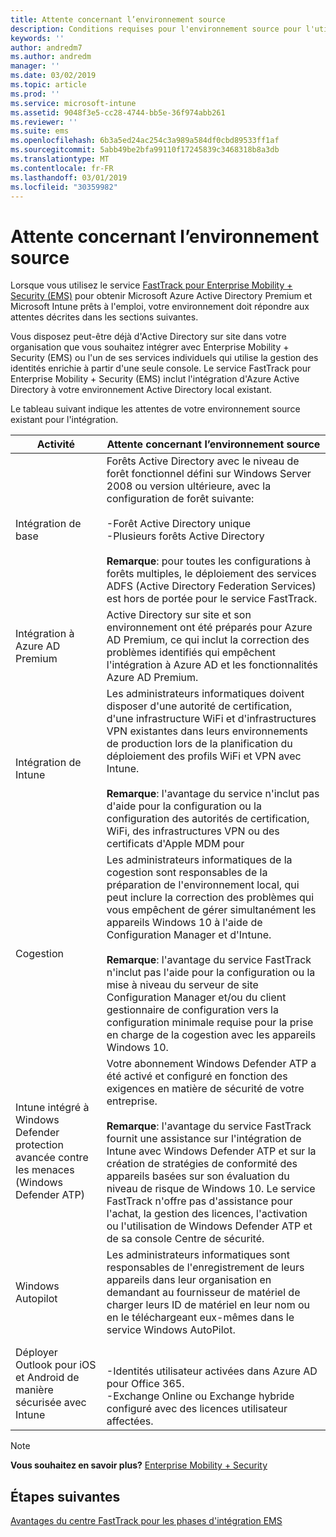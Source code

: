 ```yaml
---
title: Attente concernant l’environnement source
description: Conditions requises pour l'environnement source pour l'utilisation du centre FastTrack pour EMS
keywords: ''
author: andredm7
ms.author: andredm
manager: ''
ms.date: 03/02/2019
ms.topic: article
ms.prod: ''
ms.service: microsoft-intune
ms.assetid: 9048f3e5-cc28-4744-bb5e-36f974abb261
ms.reviewer: ''
ms.suite: ems
ms.openlocfilehash: 6b3a5ed24ac254c3a989a584df0cbd89533ff1af
ms.sourcegitcommit: 5abb49be2bfa99110f17245839c3468318b8a3db
ms.translationtype: MT
ms.contentlocale: fr-FR
ms.lasthandoff: 03/01/2019
ms.locfileid: "30359982"
---
```

# <a name="source-environment-expectations"></a>Attente concernant l’environnement source

Lorsque vous utilisez le service [FastTrack pour Enterprise Mobility + Security (EMS)](EMS-fasttrack-benefit-for-EMS.md) pour obtenir Microsoft Azure Active Directory Premium et Microsoft Intune prêts à l'emploi, votre environnement doit répondre aux attentes décrites dans les sections suivantes.

Vous disposez peut-être déjà d'Active Directory sur site dans votre organisation que vous souhaitez intégrer avec Enterprise Mobility + Security (EMS) ou l'un de ses services individuels qui utilise la gestion des identités enrichie à partir d'une seule console. Le service FastTrack pour Enterprise Mobility + Security (EMS) inclut l'intégration d'Azure Active Directory à votre environnement Active Directory local existant.

Le tableau suivant indique les attentes de votre environnement source existant pour l'intégration.

|Activité|Attente concernant l’environnement source|
|------------|----------------------------------|
|Intégration de base|Forêts Active Directory avec le niveau de forêt fonctionnel défini sur Windows Server 2008 ou version ultérieure, avec la configuration de forêt suivante:<br /><br />-Forêt Active Directory unique<br />-Plusieurs forêts Active Directory </br></br>**Remarque**: pour toutes les configurations à forêts multiples, le déploiement des services ADFS (Active Directory Federation Services) est hors de portée pour le service FastTrack.|
|Intégration à Azure AD Premium|Active Directory sur site et son environnement ont été préparés pour Azure AD Premium, ce qui inclut la correction des problèmes identifiés qui empêchent l'intégration à Azure AD et les fonctionnalités Azure AD Premium.|
|Intégration de Intune| Les administrateurs informatiques doivent disposer d'une autorité de certification, d'une infrastructure WiFi et d'infrastructures VPN existantes dans leurs environnements de production lors de la planification du déploiement des profils WiFi et VPN avec Intune.<br /><br /> **Remarque**: l'avantage du service n'inclut pas d'aide pour la configuration ou la configuration des autorités de certification, WiFi, des infrastructures VPN ou des certificats d'Apple MDM pour  |
|Cogestion|Les administrateurs informatiques de la cogestion sont responsables de la préparation de l'environnement local, qui peut inclure la correction des problèmes qui vous empêchent de gérer simultanément les appareils Windows 10 à l'aide de Configuration Manager et d'Intune.<br /><br />**Remarque**: l'avantage du service FastTrack n'inclut pas l'aide pour la configuration ou la mise à niveau du serveur de site Configuration Manager et/ou du client gestionnaire de configuration vers la configuration minimale requise pour la prise en charge de la cogestion avec les appareils Windows 10. |
|Intune intégré à Windows Defender protection avancée contre les menaces (Windows Defender ATP)|Votre abonnement Windows Defender ATP a été activé et configuré en fonction des exigences en matière de sécurité de votre entreprise.<br /><br />**Remarque**: l'avantage du service FastTrack fournit une assistance sur l'intégration de Intune avec Windows Defender ATP et sur la création de stratégies de conformité des appareils basées sur son évaluation du niveau de risque de Windows 10. Le service FastTrack n'offre pas d'assistance pour l'achat, la gestion des licences, l'activation ou l'utilisation de Windows Defender ATP et de sa console Centre de sécurité. |
|Windows Autopilot|Les administrateurs informatiques sont responsables de l'enregistrement de leurs appareils dans leur organisation en demandant au fournisseur de matériel de charger leurs ID de matériel en leur nom ou en le téléchargeant eux-mêmes dans le service Windows AutoPilot. |
|Déployer Outlook pour iOS et Android de manière sécurisée avec Intune|<br /><br />-Identités utilisateur activées dans Azure AD pour Office 365.<br />-Exchange Online ou Exchange hybride configuré avec des licences utilisateur affectées.<br />|

> [!NOTE]
> **Vous souhaitez en savoir plus?** 
>  [Enterprise Mobility + Security](https://www.microsoft.com/cloud-platform/enterprise-mobility)

## <a name="next-steps"></a>Étapes suivantes

[Avantages du centre FastTrack pour les phases d'intégration EMS](EMS-onboarding-phases.md)
